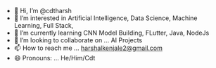 - 👋 Hi, I’m @cdtharsh
- 👀 I’m interested in Artificial Intelligence, Data Science, Machine Learning, Full Stack,
- 🌱 I’m currently learning CNN Model Building, FLutter, Java, NodeJs
- 💞️ I’m looking to collaborate on ... AI Projects
- 📫 How to reach me ... harshalkenjale2@gmail.com 
- 😄 Pronouns: ... He/Him/Cdt

<!---
cdtharsh/cdtharsh is a ✨ special ✨ repository because its `README.md` (this file) appears on your GitHub profile.
You can click the Preview link to take a look at your changes.
--->
